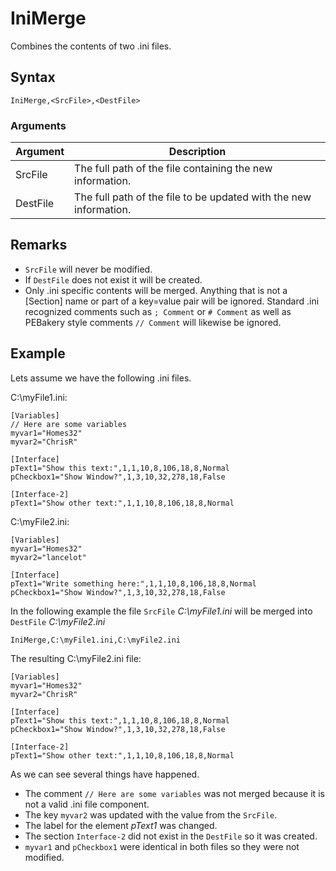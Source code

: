 # IniMerge

Combines the contents of two .ini files.

## Syntax

```pebakery
IniMerge,<SrcFile>,<DestFile>
```

### Arguments

| Argument | Description |
| --- | --- |
| SrcFile | The full path of the file containing the new information. |
| DestFile | The full path of the file to be updated with the new information. |

## Remarks

+ `SrcFile` will never be modified.
+ If `DestFile` does not exist it will be created.
+ Only .ini specific contents will be merged. Anything that is not a [Section] name or part of a key=value pair will be ignored. Standard .ini recognized comments such as `; Comment` or `# Comment` as well as PEBakery style comments `// Comment` will likewise be ignored.

## Example

Lets assume we have the following .ini files.

C:\myFile1.ini:

```pebakery
[Variables]
// Here are some variables
myvar1="Homes32"
myvar2="ChrisR"

[Interface]
pText1="Show this text:",1,1,10,8,106,18,8,Normal
pCheckbox1="Show Window?",1,3,10,32,278,18,False

[Interface-2]
pText1="Show other text:",1,1,10,8,106,18,8,Normal
```

C:\myFile2.ini:

```pebakery
[Variables]
myvar1="Homes32"
myvar2="lancelot"

[Interface]
pText1="Write something here:",1,1,10,8,106,18,8,Normal
pCheckbox1="Show Window?",1,3,10,32,278,18,False
```

In the following example the file `SrcFile` *C:\myFile1.ini* will be merged into `DestFile` *C:\myFile2.ini*

```pebakery
IniMerge,C:\myFile1.ini,C:\myFile2.ini
```

The resulting C:\myFile2.ini file:

```pebakery
[Variables]
myvar1="Homes32"
myvar2="ChrisR"

[Interface]
pText1="Show this text:",1,1,10,8,106,18,8,Normal
pCheckbox1="Show Window?",1,3,10,32,278,18,False

[Interface-2]
pText1="Show other text:",1,1,10,8,106,18,8,Normal
```

As we can see several things have happened.

+ The comment `// Here are some variables` was not merged because it is not a valid .ini file component.
+ The key `myvar2` was updated with the value from the `SrcFile`.
+ The label for the element *pText1* was changed.
+ The section `Interface-2` did not exist in the `DestFile` so it was created.
+ `myvar1` and `pCheckbox1` were identical in both files so they were not modified.
